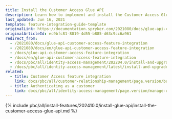 ```yaml
---
title: Install the Customer Access Glue API
description: Learn how to implement and install the Customer Access Glue API feature in your Spryker project.
last_updated: Jun 16, 2021
template: feature-integration-guide-template
originalLink: https://documentation.spryker.com/2021080/docs/glue-api-customer-access-feature-integration
originalArticleId: ec9bfc81-8019-4d55-b885-d63c9cc6a961
redirect_from:
  - /2021080/docs/glue-api-customer-access-feature-integration
  - /2021080/docs/en/glue-api-customer-access-feature-integration
  - /docs/glue-api-customer-access-feature-integration
  - /docs/en/glue-api-customer-access-feature-integration
  - /docs/pbc/all/identity-access-management/202204.0/install-and-upgrade/install-the-customer-access-glue-api.html
  - /docs/pbc/all/identity-access-management/latest/install-and-upgrade/install-the-customer-access-glue-api.html
related:
  - title: Customer Access feature integration
    link: docs/pbc/all/customer-relationship-management/page.version/base-shop/install-and-upgrade/install-features/install-the-customer-access-feature.html
  - title: Authenticating as a customer
    link: docs/pbc/all/identity-access-management/page.version/manage-using-glue-api/glue-api-authenticate-as-a-customer.html
---
```


{% include pbc/all/install-features/202410.0/install-glue-api/install-the-customer-access-glue-api.md %} <!-- To edit, see /_includes/pbc/all/install-features/202311.0/install-glue-api/install-the-customer-access-glue-api.md -->
